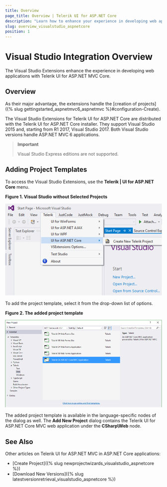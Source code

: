 ```yaml
---
title: Overview
page_title: Overview | Telerik UI for ASP.NET Core
description: "Learn how to enhance your experience in developing web applications with ASP.NET Core."
slug: overview_visualstudio_aspnetcore
position: 1
---
```


# Visual Studio Integration Overview

The Visual Studio Extensions enhance the experience in developing web applications with Telerik UI for ASP.NET MVC Core.

## Overview 

As their major advantage, the extensions handle the [creation of projects]({% slug gettingstarted_aspnetmvc6_aspnetmvc %}#configuration-Create).

The Visual Studio Extensions for Telerik UI for ASP.NET Core are distributed with the Telerik UI for ASP.NET Core installer. They support Visual Studio 2015 and, starting from R1 2017, Visual Studio 2017. Both Visual Studio versions handle ASP.NET MVC 6 applications.

> **Important**
>
> Visual Studio Express editions are not supported.

## Adding Project Templates

To access the Visual Studio Extensions, use the **Telerik | UI for ASP.NET Core** menu.

**Figure 1. Visual Studio without Selected Projects**

![Create Menu](images/create-project-core.png)

To add the project template, select it from the drop-down list of options.  

**Figure 2. The added project template**

![Project Templates](images/project-template-core.png)

The added project template is available in the language-specific nodes of the dialog as well. The **Add New Project** dialog contains the Telerik UI for ASP.NET Core MVC web application under the **CSharp\Web** node.

## See Also

Other articles on Telerik UI for ASP.NET MVC in ASP.NET Core applications:

* [Create Project]({% slug newprojectwizards_visualstudio_aspnetcore %})
* [Download New Versions]({% slug latestversionretrieval_visualstudio_aspnetcore %})
